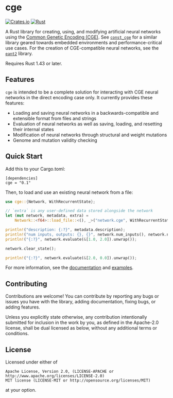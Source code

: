 # cge

[![Crates.io](https://img.shields.io/crates/v/cge)](https://crates.io/crates/cge)
[![Rust](https://github.com/pengowen123/cge/actions/workflows/rust.yml/badge.svg?branch=master)](https://github.com/pengowen123/cge/actions/workflows/rust.yml)

A Rust library for creating, using, and modifying artificial neural networks using the [Common Genetic Encoding
(CGE)][0]. See [`const_cge`][1] for a similar library geared towards embedded environments and performance-critical use cases. For the creation of CGE-compatible neural networks, see the [`eant2`][2] library.

Requires Rust 1.43 or later.

## Features

`cge` is intended to be a complete solution for interacting with CGE neural networks in the direct encoding case only. It currently provides these features:

- Loading and saving neural networks in a backwards-compatible and extensible format from files and strings
- Evaluation of neural networks as well as saving, loading, and resetting their internal states
- Modification of neural networks through structural and weight mutations
- Genome and mutation validity checking

## Quick Start

Add this to your Cargo.toml:

```
[dependencies]
cge = "0.1"
```

Then, to load and use an existing neural network from a file:

```rust
use cge::{Network, WithRecurrentState};

// `extra` is any user-defined data stored alongside the network
let (mut network, metadata, extra) =
    Network::<f64>::load_file::<(), _>("network.cge", WithRecurrentState(true)).unwrap();

println!("description: {:?}", metadata.description);
println!("num inputs, outputs: {}, {}", network.num_inputs(), network.num_outputs());
println!("{:?}", network.evaluate(&[1.0, 2.0]).unwrap());

network.clear_state();

println!("{:?}", network.evaluate(&[2.0, 0.0]).unwrap());
```

For more information, see the [documentation][3] and [examples][4].

## Contributing

Contributions are welcome! You can contribute by reporting any bugs or issues you have with the library, adding documentation, fixing bugs, or adding features.

Unless you explicitly state otherwise, any contribution intentionally submitted for inclusion in the work by you, as defined in the Apache-2.0 license, shall be dual licensed as below, without any additional terms or conditions.

## License

Licensed under either of

    Apache License, Version 2.0, (LICENSE-APACHE or http://www.apache.org/licenses/LICENSE-2.0)
    MIT license (LICENSE-MIT or http://opensource.org/licenses/MIT)

at your option.

[0]: https://dl.acm.org/doi/10.1145/1276958.1277162
[1]: https://github.com/wbrickner/const_cge
[2]: https://github.com/pengowen123/eant2
[3]: https://docs.rs/cge/latest/cge
[4]: https://github.com/pengowen123/cge/tree/master/examples
